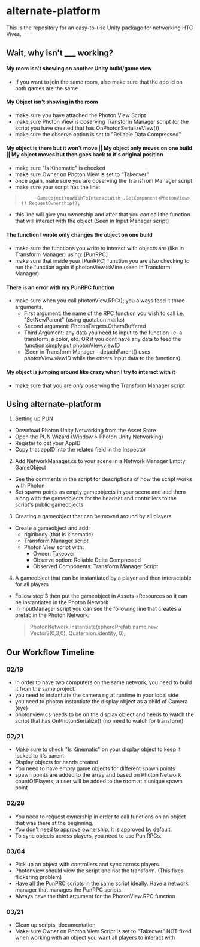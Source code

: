 # alternate-platform

This is the repository for an easy-to-use Unity package for networking HTC Vives.


## Wait, why isn't ___ working?

#### My room isn't showing on another Unity build/game view
- If you want to join the same room, also make sure that the app id on both games are the same

#### My Object isn't showing in the room
- make sure you have attached the Photon View Script
- make sure Photon View is observing Transform Manager script (or the script you have created that has OnPhotonSerializeView())
- make sure the observe option is set to "Reliable Data Compressed"

#### My object is there but it won't move || My object only moves on one build || My object moves but then goes back to it's original position

- make sure "Is Kinematic" is checked
- make sure Owner on Photon View is set to "Takeover"
- once again, make sure you are observing the Transfrom Manager script
- make sure your script has the line:
 >          ~GameObjectYouWishToInteractWith~.GetComponent<PhotonView>().RequestOwnership();
  * this line will give you ownership and after that you can call the function that will interact with the object (Seen in Input Manager script)
  
#### The function I wrote only changes the object on one build
- make sure the functions you write to interact with objects are (like in Transform Manager) using: [PunRPC]
- make sure that inside your [PunRPC] function you are also checking to run the function again if photonView.isMine (seen in Transform Manager)

#### There is an error with my PunRPC function
- make sure when you call photonView.RPC(); you always feed it three arguments.
    * First argument: the name of the RPC function you wish to call i.e. "SetNewParent" (using quotation marks)
    * Second argument: PhotonTargets.OthersBuffered
    * Third Argument: any data you need to input to the function i.e. a transform, a color, etc. OR if you dont have any data to feed the function simply put photonView.viewID
    * (Seen in Transform Manager - detachParent() uses photonView.viewID while the others input data to the functions)

#### My object is jumping around like crazy when I try to interact with it
- make sure that you are _only_ observing the Transform Manager script


## Using alternate-platform
1. Setting up PUN
  * Download Photon Unity Networking from the Asset Store
  * Open the PUN Wizard (Window > Photon Unity Networking)
  * Register to get your AppID
  * Copy that appID into the related field in the Inspector
  
2. Add NetworkManager.cs to your scene in a Network Manager Empty GameObject
  * See the comments in the script for descriptions of how the script works with Photon 
  * Set spawn points as empty gameobjects in your scene and add them along with the gameobjects for the headset and controllers to the script's public gameobjects
  
3. Creating a gameobject that can be moved around by all players

  * Create a gameobject and add:
    - rigidbody (that is kinematic)
    - Transform Manager script
    - Photon View script with:
      * Owner: Takeover 
      * Observe option: Reliable Delta Compressed
      * Observed Components: Transform Manager Script
      
4. A gameobject that can be instantiated by a player and then interactable for all players

  * Follow step 3 then put the gameobject in Assets->Resources so it can be instantiated in the Photon Network
  * In InputManager script you can see the following line that creates a prefab in the Photon Network:
     > PhotonNetwork.Instantiate(spherePrefab.name,new Vector3(0,3,0), Quaternion.identity, 0);




## Our Workflow Timeline

### 02/19
- in order to have two computers on the same network, you need to build it from the same project.
- you need to instantiate the camera rig at runtime in your local side
- you need to photon instantiate the display object as a child of Camera (eye)
- photonview.cs needs to be on the display object and needs to watch the script that has OnPhotonSerialize() (no need to watch for transform)


### 02/21
- Make sure to check "Is Kinematic" on your display object to keep it locked to it's parent
- Display objects for hands created
- You need to have empty game objects for different spawn points
- spawn points are added to the array and based on Photon Network countOfPlayers, a user will be added to the room at a unique spawn point

### 02/28 
- You need to request ownership in order to call functions on an object that was there at the beginning.
- You don't need to approve ownership, it is approved by default.
- To sync objects across players, you need to use Pun RPCs.

### 03/04
- Pick up an object with controllers and sync across players.
- Photonview should view the script and not the transform. (This fixes flickering problem)
- Have all the PunPRC scripts in the same script ideally. Have a network manager that manages the PunRPC scripts.
- Always have the third argument for the PhotonView.RPC function

### 03/21
- Clean up scripts, documentation
- Make sure Owner on Photon View Script is set to "Takeover" NOT fixed when working with an object you want all players to interact with



